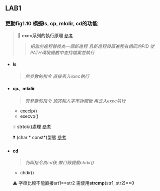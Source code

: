 ## LAB1

### 更動fig1.10 模擬ls, cp, mkdir, cd的功能

> 📝 **exec系列的執行原理** [參考](https://jasonblog.github.io/note/linux_system/linuxxi_tong_bian_cheng_zhi_jin_cheng_ff08_wu_ff09.html)  
>   > _把當前進程替換為一個新進程 且新進程與原進程有相同的PID_
>   > _從PATH環境變數中查找檔案並執行_

* #### **ls**
  
  > _無參數的指令 直接丟入exec執行_ 
  
  
  
* #### **cp、mkdir**

  > _有參數的指令 須將輸入字串拆開後 再丟入exec執行_

  - execlp()
  - execvp()
  
  💡 strtok()處理 [參考](https://shengyu7697.github.io/cpp-string-split/)
  
  ❓ (char * const*)型態 [參考](https://reurl.cc/pL51Xb)
  
* #### **cd**
  
  > _判斷指令為cd後 做目錄變動chdir()_
  
  - chdir()
  
  ⚠ 字串比較不能直接srt1==str2 需使用**strcmp**(str1, str2)==0
